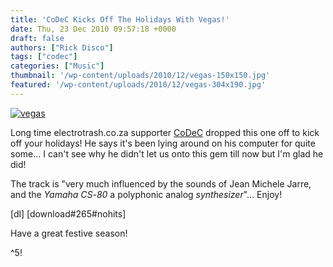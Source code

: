 ```yaml
---
title: 'CoDeC Kicks Off The Holidays With Vegas!'
date: Thu, 23 Dec 2010 09:57:18 +0000
draft: false
authors: ["Rick Disco"]
tags: ["codec"]
categories: ["Music"]
thumbnail: '/wp-content/uploads/2010/12/vegas-150x150.jpg'
featured: '/wp-content/uploads/2010/12/vegas-304x190.jpg'
---
```


[![](/wp-content/uploads/2010/12/vegas.jpg "vegas")](/wp-content/uploads/2010/12/vegas.jpg)

Long time electrotrash.co.za supporter [CoDeC](/artists/codec/ "CoDeC") dropped this one off to kick off your holidays! He says it's been lying around on his computer for quite some... I can't see why he didn't let us onto this gem till now but I'm glad he did!

The track is "very much influenced by the sounds of Jean Michele Jarre, and the _Yamaha CS_\-_80_ a polyphonic analog _synthesizer_"... Enjoy!

\[dl\] \[download#265#nohits\]

Have a great festive season!

^5!